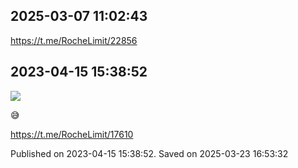 
## 2025-03-07 11:02:43



https://t.me/RocheLimit/22856

## 2023-04-15 15:38:52
![](assets/RocheLimit/20250323_165332_159389.jpg) 

😅

https://t.me/RocheLimit/17610

Published on 2023-04-15 15:38:52. Saved on 2025-03-23 16:53:32
